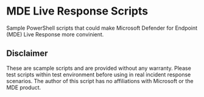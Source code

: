 # MDE Live Response Scripts
Sample PowerShell scripts that could make Microsoft Defender for Endpoint (MDE) Live Response more convinient.

## Disclaimer
These are scample scripts and are provided without any warranty. Please test scripts within test environment before using in real incident response scenarios. The author of this script has no affiliations with Microsoft or the MDE product. 
